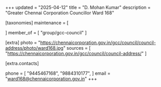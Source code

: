 +++
updated = "2025-04-12"
title = "D. Mohan Kumar"
description = "Greater Chennai Corporation Councillor Ward 168"

[taxonomies]
maintenance = [

]
member_of = [
    "group/gcc-council"
]

[extra]
photo = "https://chennaicorporation.gov.in/gcc/council/council-address/photo/ward168.jpg"
sources = [
    "https://chennaicorporation.gov.in/gcc/council/council-address/"
]

[extra.contacts]

phone = [
    "9445467168",
    "9884310177",
    ]
email = "ward168@chennaicorporation.gov.in"
+++